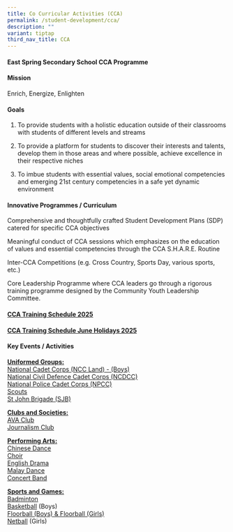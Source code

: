 ```yaml
---
title: Co Curricular Activities (CCA)
permalink: /student-development/cca/
description: ""
variant: tiptap
third_nav_title: CCA
---
```

<h4><strong>East Spring Secondary School CCA Programme</strong></h4>
<h4><strong>Mission</strong></h4>
<p>Enrich, Energize, Enlighten</p>
<h4><strong>Goals</strong></h4>
<ol data-tight="true" class="tight">
<li>
<p>To provide students with a holistic education outside of their classrooms
with students of different levels and streams&nbsp;</p>
</li>
<li>
<p>To provide a platform for students to discover their interests and talents,
develop them in those areas and where possible, achieve excellence in their
respective niches&nbsp;</p>
</li>
<li>
<p>To imbue students with essential values, social emotional competencies
and emerging 21st century competencies in a safe yet dynamic environment</p>
</li>
</ol>
<h4><strong>Innovative Programmes / Curriculum</strong></h4>
<p>Comprehensive and thoughtfully crafted Student Development Plans (SDP)
catered for specific CCA objectives</p>
<p>Meaningful conduct of CCA sessions which emphasizes on the education of
values and essential competencies through the CCA S.H.A.R.E. Routine</p>
<p>Inter-CCA Competitions (e.g. Cross Country, Sports Day, various sports,
etc.)</p>
<p>Core Leadership Programme where CCA leaders go through a rigorous training
programme designed by the Community Youth Leadership Committee.</p>
<h4><a href="https://docs.google.com/presentation/d/1u1mOTrCCpY4b-xlQi19GmzlwBVC_nZ5JrTXozJws8Ms/edit#slide=id.p1" rel="noopener nofollow" target="_blank">CCA Training Schedule 2025</a></h4>
<h4><a href="https://docs.google.com/spreadsheets/d/1rLZVdTDQkfH0o3aDprSHU22hln5L_OLBipLG5JZwNhQ/edit?gid=231692348#gid=231692348" rel="noopener nofollow" target="_blank">CCA Training Schedule June Holidays 2025</a></h4>
<h4><strong>Key Events / Activities</strong></h4>
<p><strong><u>Uniformed Groups:<br></u></strong><a href="/student-development/cca/ncc/" rel="noopener noreferrer nofollow" target="">National Cadet Corps (NCC Land) - (Boys)</a> 
<br><a href="/student-development/cca/ncdcc/" rel="noopener noreferrer nofollow" target="">National Civil Defence Cadet Corps (NCDCC)</a>&nbsp;
<br><a href="/student-development/cca/npcc/" rel="noopener noreferrer nofollow" target="">National Police Cadet Corps (NPCC)</a> 
<br><a href="/student-development/cca/scouts/" rel="noopener noreferrer nofollow" target="">Scouts</a> 
<br><a href="/student-development/cca/sjb/" rel="noopener noreferrer nofollow" target="">St John Brigade (SJB)</a>
</p>
<p><strong><u>Clubs and Societies:</u></strong>
<br><a href="/student-development/cca/ava/" rel="noopener noreferrer nofollow" target="">AVA Club</a> 
<br><a href="/student-development/cca/journalism-club/" rel="noopener noreferrer nofollow" target="">Journalism Club</a>
</p>
<p><strong><u>Performing Arts:<br></u></strong><a href="/student-development/cca/chinese-dance/" rel="noopener noreferrer nofollow" target="">Chinese Dance</a> 
<br><a href="/student-development/cca/choir/" rel="noopener noreferrer nofollow" target="">Choir</a> 
<br><a href="/student-development/cca/english-drama/" rel="noopener noreferrer nofollow" target="">English Drama</a> 
<br><a href="/student-development/cca/malay-dance/" rel="noopener noreferrer nofollow" target="">Malay Dance</a> 
<br><a href="/student-development/cca/concert-band/" rel="noopener noreferrer nofollow" target="">Concert Band</a>
</p>
<p><strong><u>Sports and Games:<br></u></strong><a href="/student-development/cca/badminton/" rel="noopener noreferrer nofollow" target="">Badminton</a> 
<br><a href="/student-development/cca/basketball/" rel="noopener noreferrer nofollow" target="">Basketball</a>&nbsp;(Boys)
<br><a href="/student-development/cca/floorball/" rel="noopener noreferrer nofollow" target="">Floorball (Boys) &amp; Floorball (Girls)</a> 
<br><a href="/programmes/enrichment/cca/sports/netball" rel="noopener noreferrer nofollow" target="">Netball</a>&nbsp;(Girls)</p>